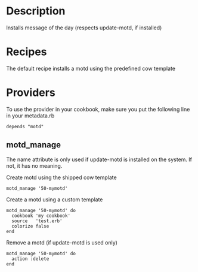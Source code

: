 # Description

Installs message of the day (respects update-motd, if installed)

# Recipes

The default recipe installs a motd using the predefined cow template

# Providers

To use the provider in your cookbook, make sure you put the following line in your metadata.rb

    depends "motd"

## motd_manage

The name attribute is only used if update-motd is installed on the system.
If not, it has no meaning.

Create motd using the shipped cow template

    motd_manage '50-mymotd'

Create a motd using a custom template

    motd_manage '50-mymotd' do
      cookbook 'my cookbook'
      source   'test.erb'
      colorize false
    end

Remove a motd (if update-motd is used only)

    motd_manage '50-mymotd' do
      action :delete
    end
